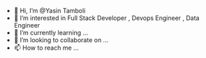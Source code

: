 - 👋 Hi, I’m @Yasin Tamboli
- 👀 I’m interested in Full Stack Developer , Devops Engineer , Data Engineer 
- 🌱 I’m currently learning ...
- 💞️ I’m looking to collaborate on ...
- 📫 How to reach me ...

<!---
Yasin0007/Yasin0007 is a ✨ special ✨ repository because its `README.md` (this file) appears on your GitHub profile.
You can click the Preview link to take a look at your changes.
--->
